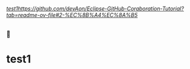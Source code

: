 ###### [test1](https://github.com/devAon/Eclipse-GitHub-Coraboration-Tutorial?tab=readme-ov-file#2-%EC%8B%A4%EC%8A%B5)https://github.com/devAon/Eclipse-GitHub-Coraboration-Tutorial?tab=readme-ov-file#2-%EC%8B%A4%EC%8A%B5
### 🐣
# test1
